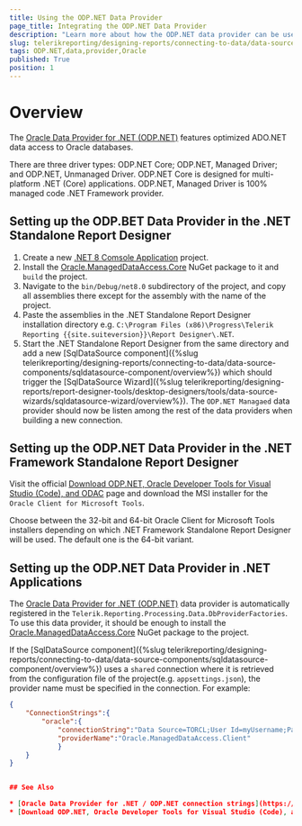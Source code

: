 ```yaml
---
title: Using the ODP.NET Data Provider
page_title: Integrating the ODP.NET Data Provider
description: "Learn more about how the ODP.NET data provider can be used by the SqlDataSource component to connect to Oracle databases in Telerik Reporting."
slug: telerikreporting/designing-reports/connecting-to-data/data-source-components/sqldatasource-component/using-data-providers/using-odpnet-data-provider
tags: ODP.NET,data,provider,Oracle
published: True
position: 1
---
```


# Overview

The [Oracle Data Provider for .NET (ODP.NET)](https://www.oracle.com/database/technologies/appdev/dotnet/odp.html) features optimized ADO.NET data access to Oracle databases.

There are three driver types: ODP.NET Core; ODP.NET, Managed Driver; and ODP.NET, Unmanaged Driver. ODP.NET Core is designed for multi-platform .NET (Core) applications. ODP.NET, Managed Driver is 100% managed code .NET Framework provider.


## Setting up the ODP.BET Data Provider in the .NET Standalone Report Designer

1. Create a new [.NET 8 Comsole Application](https://learn.microsoft.com/en-us/dotnet/csharp/tutorials/console-teleprompter) project.
1. Install the [Oracle.ManagedDataAccess.Core](https://www.nuget.org/packages/Oracle.ManagedDataAccess.Core) NuGet package to it and `build` the project.
1. Navigate to the `bin/Debug/net8.0` subdirectory of the project, and copy all assemblies there except for the assembly with the name of the project.
1. Paste the assemblies in the .NET Standalone Report Designer installation directory e.g. `C:\Program Files (x86)\Progress\Telerik Reporting {{site.suiteversion}}\Report Designer\.NET`.
1. Start the .NET Standalone Report Designer from the same directory and add a new [SqlDataSource component]({%slug telerikreporting/designing-reports/connecting-to-data/data-source-components/sqldatasource-component/overview%}) which should trigger the [SqlDataSource Wizard]({%slug telerikreporting/designing-reports/report-designer-tools/desktop-designers/tools/data-source-wizards/sqldatasource-wizard/overview%}). The `ODP.NET Managaed` data provider should now be listen among the rest of the data providers when building a new connection.


## Setting up the ODP.NET Data Provider in the .NET Framework Standalone Report Designer

Visit the official [Download ODP.NET, Oracle Developer Tools for Visual Studio (Code), and ODAC](https://www.oracle.com/database/technologies/net-downloads.html) page and download the MSI installer for the `Oracle Client for Microsoft Tools`.

Choose between the 32-bit and 64-bit Oracle Client for Microsoft Tools installers depending on which .NET Framework Standalone Report Designer will be used. The default one is the 64-bit variant.


## Setting up the ODP.NET Data Provider in .NET Applications

The [Oracle Data Provider for .NET (ODP.NET)](https://www.oracle.com/database/technologies/appdev/dotnet/odp.html) data provider is automatically registered in the `Telerik.Reporting.Processing.Data.DbProviderFactories`. To use this data provider, it should be enough to install the [Oracle.ManagedDataAccess.Core](https://www.nuget.org/packages/Oracle.ManagedDataAccess.Core) NuGet package to the project.

If the [SqlDataSource component]({%slug telerikreporting/designing-reports/connecting-to-data/data-source-components/sqldatasource-component/overview%}) uses a `shared` connection where it is retrieved from the configuration file of the project(e.g. `appsettings.json`), the provider name must be specified in the connection. For example:

````JSON
{
	"ConnectionStrings":{
		"oracle":{
			"connectionString":"Data Source=TORCL;User Id=myUsername;Password=myPassword;",
			"providerName":"Oracle.ManagedDataAccess.Client"
			}
	}
}


## See Also

* [Oracle Data Provider for .NET / ODP.NET connection strings](https://www.connectionstrings.com/oracle-data-provider-for-net-odp-net/)
* [Download ODP.NET, Oracle Developer Tools for Visual Studio (Code), and ODAC](https://www.oracle.com/database/technologies/net-downloads.html)
